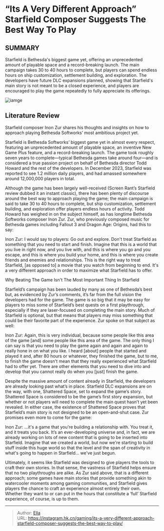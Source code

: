 # “Its A Very Different Approach” Starfield Composer Suggests The Best Way To Play


## SUMMARY 



  Starfield is Bethesda&#39;s biggest game yet, offering an unprecedented amount of playable space and a record-breaking launch.   The main campaign takes 30 to 40 hours to complete, but players can spend endless hours on ship customization, settlement building, and exploration.   The developers have future DLC expansions planned, showing that Starfield&#39;s main story is not meant to be a closed experience, and players are encouraged to play the game repeatedly to fully appreciate its offerings.  

![iamge](https://static1.srcdn.com/wordpress/wp-content/uploads/2023/12/it-s-a-very-different-approach-starfield-composer-suggests-the-best-way-to-play.jpg)

## Literature Review

Starfield composer Inon Zur shares his thoughts and insights on how to approach playing Bethesda Softworks’ most ambitious project yet.




Starfield is Bethesda Softworks’ biggest game yet in almost every respect, featuring an unprecedented amount of playable space, an inventive New Game Plus feature, and a record-breaking launch. The game took roughly seven years to complete—typical Bethesda games take around four—and is considered a true passion project on behalf of Bethesda director Todd Howard and the rest of the developers. In December 2023, Starfield was reported to see 1.2 million daily players, and had amassed somewhere around 12,000,000 players in total.




Although the game has been largely well-received (Screen Rant’s Starfield review dubbed it an instant classic), there has been plenty of discourse around the best way to approach playing the game; the main campaign is said to take 30 to 40 hours to complete, but ship customization, settlement building, and exploration offer players endless hours of activity. Todd Howard has weighed in on the subject himself, as has longtime Bethesda Softworks composer Inon Zur. Zur, who previously composed music for Bethesda games including Fallout 3 and Dragon Age: Origins, had this to say:


Inon Zur: I would say to players: Go out and explore. Don&#39;t treat Starfield as something that you need to start and finish. Imagine that this is a world that you live in right now, and you live with, and this is where you go and you escape, and this is where you build your home, and this is where you create friends and enemies and relationships. This is the right way to treat Starfield, [as opposed to] a movie that you watch from beginning to end. It&#39;s a very different approach in order to maximize what Starfield has to offer.






 Why Beating The Game Isn&#39;t The Most Important Thing In Starfield 
         

Starfield’s campaign has been lauded by many as one of Bethesda’s best but, as evidenced by Zur’s comments, it’s far from the full vision the developers had for the game. The game is so big that it may be easy for players to miss some of Starfield’s best quests on a first playthrough, especially if they are laser-focused on completing the main story. Much of Starfield is optional, but that means that players may miss something that could be their favorite part of the experience. Zur spoke on that subject as well:


Inon Zur: Again, this is very individual, because some people like this area of the game [and] some people like this area of the game. The only thing I can say is that you need to play the game again and again and again to really hone in on what you like. I heard [about] people that started and played it and, after 80 hours or whatever, they finished the game, but to me, to finish the game doesn&#39;t mean that they really experienced what Starfield had to offer yet. There are other elements that you need to dive into and develop that you cannot really do when you [just] finish the game.





Despite the massive amount of content already in Starfield, the developers are already looking past what’s in place. Starfield DLC expansions are on the way, with one, Shattered Space, set to expand the game’s story. Shattered Space is considered to be the game’s first story expansion, but whether or not players will need to complete the main quest hasn’t yet been revealed. In either case, the existence of Shattered Space proves that Starfield’s main story is not designed to be an open-and-shut case. Zur promises even more to come for the game:


Inon Zur: …it&#39;s a game that you&#39;re building a relationship with. You treat it, and it treats you back. It’s an ever-developing universe and, in fact, we are already working on lots of new content that is going to be inserted into Starfield. Imagine that we created a world, but now we&#39;re starting to build stuff inside this huge world so that the level and the span of creativity in what&#39;s going to happen in Starfield… we&#39;ve just begun.





Ultimately, it seems like Starfield was designed to give players the tools to craft their own stories. In that sense, the vastness of Starfield helps ensure that no two playthroughs are alike. As Zur said above, that is a different approach; some games have main stories that provide something akin to watercooler moments among gaming communities, and Starfield gives players the chance to craft an experience almost entirely their own. Whether they want to or can put in the hours that constitute a ‘full’ Starfield experience, of course, is up to them.



---

> Author: [Ella](https://instagram.hk.cn/)  
> URL: https://instagram.hk.cn/gaming/its-a-very-different-approach-starfield-composer-suggests-the-best-way-to-play/  


